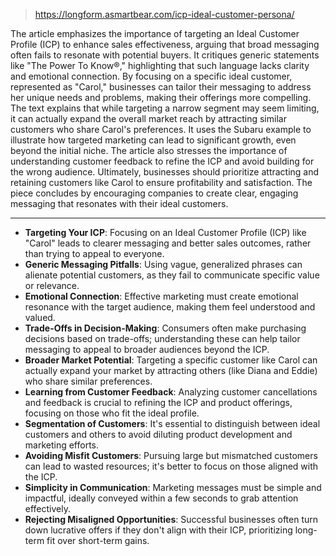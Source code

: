 
> https://longform.asmartbear.com/icp-ideal-customer-persona/

The article emphasizes the importance of targeting an Ideal Customer Profile (ICP) to enhance sales effectiveness, arguing that broad messaging often fails to resonate with potential buyers. It critiques generic statements like "The Power To Know®," highlighting that such language lacks clarity and emotional connection. By focusing on a specific ideal customer, represented as "Carol," businesses can tailor their messaging to address her unique needs and problems, making their offerings more compelling. The text explains that while targeting a narrow segment may seem limiting, it can actually expand the overall market reach by attracting similar customers who share Carol's preferences. It uses the Subaru example to illustrate how targeted marketing can lead to significant growth, even beyond the initial niche. The article also stresses the importance of understanding customer feedback to refine the ICP and avoid building for the wrong audience. Ultimately, businesses should prioritize attracting and retaining customers like Carol to ensure profitability and satisfaction. The piece concludes by encouraging companies to create clear, engaging messaging that resonates with their ideal customers.

---

- **Targeting Your ICP**: Focusing on an Ideal Customer Profile (ICP) like "Carol" leads to clearer messaging and better sales outcomes, rather than trying to appeal to everyone.
- **Generic Messaging Pitfalls**: Using vague, generalized phrases can alienate potential customers, as they fail to communicate specific value or relevance.
- **Emotional Connection**: Effective marketing must create emotional resonance with the target audience, making them feel understood and valued.
- **Trade-Offs in Decision-Making**: Consumers often make purchasing decisions based on trade-offs; understanding these can help tailor messaging to appeal to broader audiences beyond the ICP.
- **Broader Market Potential**: Targeting a specific customer like Carol can actually expand your market by attracting others (like Diana and Eddie) who share similar preferences.
- **Learning from Customer Feedback**: Analyzing customer cancellations and feedback is crucial to refining the ICP and product offerings, focusing on those who fit the ideal profile.
- **Segmentation of Customers**: It's essential to distinguish between ideal customers and others to avoid diluting product development and marketing efforts.
- **Avoiding Misfit Customers**: Pursuing large but mismatched customers can lead to wasted resources; it's better to focus on those aligned with the ICP.
- **Simplicity in Communication**: Marketing messages must be simple and impactful, ideally conveyed within a few seconds to grab attention effectively.
- **Rejecting Misaligned Opportunities**: Successful businesses often turn down lucrative offers if they don't align with their ICP, prioritizing long-term fit over short-term gains.
